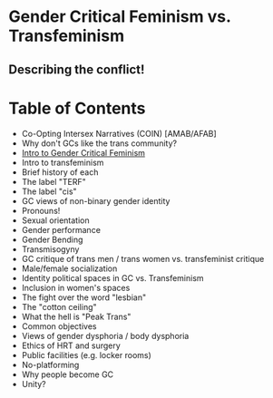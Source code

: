 # Gender Critical Feminism vs. Transfeminism
## Describing the conflict!

# Table of Contents

* Co-Opting Intersex Narratives (COIN) [AMAB/AFAB]
* Why don't GCs like the trans community?
* [Intro to Gender Critical Feminism](intro-gc.md)
* Intro to transfeminism
* Brief history of each
* The label "TERF"
* The label "cis"
* GC views of non-binary gender identity
* Pronouns!
* Sexual orientation
* Gender performance
* Gender Bending
* Transmisogyny
* GC critique of trans men / trans women vs. transfeminist critique
* Male/female socialization
* Identity political spaces in GC vs. Transfeminism
* Inclusion in women's spaces
* The fight over the word "lesbian"
* The "cotton ceiling"
* What the hell is "Peak Trans"
* Common objectives
* Views of gender dysphoria / body dysphoria
* Ethics of HRT and surgery
* Public facilities (e.g. locker rooms)
* No-platforming
* Why people become GC
* Unity?
